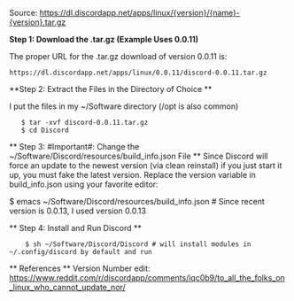 Source: https://dl.discordapp.net/apps/linux/{version}/{name}-{version}.tar.gz

**Step 1: Download the .tar.gz (Example Uses 0.0.11)**

The proper URL for the .tar.gz download of version 0.0.11 is:

	https://dl.discordapp.net/apps/linux/0.0.11/discord-0.0.11.tar.gz

**Step 2: Extract the Files in the Directory of Choice **

I put the files in my ~/Software directory (/opt is also common)

	   $ tar -xvf discord-0.0.11.tar.gz
	   $ cd Discord


** Step 3: #Important#: Change the ~/Software/Discord/resources/build_info.json File **
   Since Discord will force an update to the newest version (via clean reinstall) 
   if you just start it up, you must fake the latest version. Replace the version
   variable in build_info.json using your favorite editor:

   $ emacs ~/Software/Discord/resources/build_info.json # Since recent version is 0.0.13, I used version 0.0.13

** Step 4: Install and Run Discord **

   		$ sh ~/Software/Discord/Discord # will install modules in ~/.config/discord by default and run

** References **
Version Number edit: https://www.reddit.com/r/discordapp/comments/iqc0b9/to_all_the_folks_on_linux_who_cannot_update_nor/